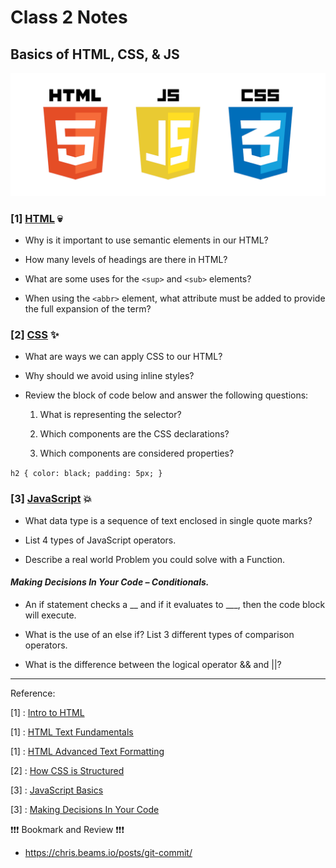 # Class 2 Notes

## **Basics of HTML, CSS, & JS**

![HTML, CSS, JS](./images/htmlcssjava.png)

### [1] <u>HTML</u> 💀

- Why is it important to use semantic elements in our HTML?

- How many levels of headings are there in HTML?

- What are some uses for the `<sup>` and `<sub>` elements?

- When using the `<abbr>` element, what attribute must be added to provide the full expansion of the term?

### [2] <u>CSS</u> ✨

- What are ways we can apply CSS to our HTML?

- Why should we avoid using inline styles?

- Review the block of code below and answer the following questions:

    1. What is representing the selector?

    1. Which components are the CSS declarations?

    1. Which components are considered properties?

`
    h2 {
     color: black;
     padding: 5px;
   }
`

### [3] <u>JavaScript</u> 💥

- What data type is a sequence of text enclosed in single quote marks?

- List 4 types of JavaScript operators.

- Describe a real world Problem you could solve with a Function.

#### *Making Decisions In Your Code – Conditionals.*

- An if statement checks a __ and if it evaluates to ___, then the code block will execute.

- What is the use of an else if?
List 3 different types of comparison operators.

- What is the difference between the logical operator && and ||?

------
Reference:

[1] : [Intro to HTML](https://developer.mozilla.org/en-US/docs/Learn/HTML/Introduction_to_HTML/)

[1] : [HTML Text Fundamentals](https://developer.mozilla.org/en-US/docs/Learn/HTML/Introduction_to_HTML/HTML_text_fundamentals)

[1] : [HTML Advanced Text Formatting](https://developer.mozilla.org/en-US/docs/Learn/HTML/Introduction_to_HTML/Advanced_text_formatting)

[2] : [How CSS is Structured](https://developer.mozilla.org/en-US/docs/Learn/CSS/First_steps/How_CSS_is_structured)

[3] : [JavaScript Basics](https://developer.mozilla.org/en-US/docs/Learn/Getting_started_with_the_web/JavaScript_basics)

[3] : [Making Decisions In Your Code](https://developer.mozilla.org/en-US/docs/Learn/JavaScript/Building_blocks/conditionals)

❗❗❗ Bookmark and Review ❗❗❗
- https://chris.beams.io/posts/git-commit/